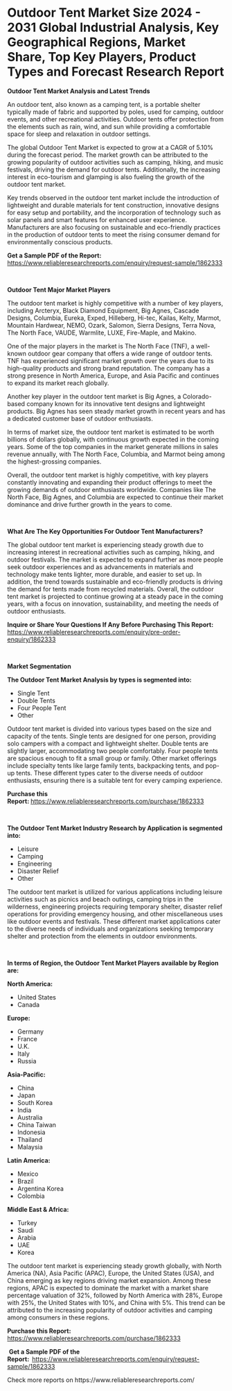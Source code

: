 <p><h1>Outdoor Tent Market Size 2024 - 2031 Global Industrial Analysis, Key Geographical Regions, Market Share, Top Key Players, Product Types and Forecast Research Report</h1></p><p><strong>Outdoor Tent Market Analysis and Latest Trends</strong></p>
<p><p>An outdoor tent, also known as a camping tent, is a portable shelter typically made of fabric and supported by poles, used for camping, outdoor events, and other recreational activities. Outdoor tents offer protection from the elements such as rain, wind, and sun while providing a comfortable space for sleep and relaxation in outdoor settings.</p><p>The global Outdoor Tent Market is expected to grow at a CAGR of 5.10% during the forecast period. The market growth can be attributed to the growing popularity of outdoor activities such as camping, hiking, and music festivals, driving the demand for outdoor tents. Additionally, the increasing interest in eco-tourism and glamping is also fueling the growth of the outdoor tent market.</p><p>Key trends observed in the outdoor tent market include the introduction of lightweight and durable materials for tent construction, innovative designs for easy setup and portability, and the incorporation of technology such as solar panels and smart features for enhanced user experience. Manufacturers are also focusing on sustainable and eco-friendly practices in the production of outdoor tents to meet the rising consumer demand for environmentally conscious products.</p></p>
<p><strong>Get a Sample PDF of the Report:&nbsp;</strong> <a href="https://www.reliableresearchreports.com/enquiry/request-sample/1862333">https://www.reliableresearchreports.com/enquiry/request-sample/1862333</a></p>
<p>&nbsp;</p>
<p><strong>Outdoor Tent Major Market Players</strong></p>
<p><p>The outdoor tent market is highly competitive with a number of key players, including Arcteryx, Black Diamond Equipment, Big Agnes, Cascade Designs, Columbia, Eureka, Exped, Hilleberg, Hi-tec, Kailas, Kelty, Marmot, Mountain Hardwear, NEMO, Ozark, Salomon, Sierra Designs, Terra Nova, The North Face, VAUDE, Warmlite, LUXE, Fire-Maple, and Makino.</p><p>One of the major players in the market is The North Face (TNF), a well-known outdoor gear company that offers a wide range of outdoor tents. TNF has experienced significant market growth over the years due to its high-quality products and strong brand reputation. The company has a strong presence in North America, Europe, and Asia Pacific and continues to expand its market reach globally.</p><p>Another key player in the outdoor tent market is Big Agnes, a Colorado-based company known for its innovative tent designs and lightweight products. Big Agnes has seen steady market growth in recent years and has a dedicated customer base of outdoor enthusiasts.</p><p>In terms of market size, the outdoor tent market is estimated to be worth billions of dollars globally, with continuous growth expected in the coming years. Some of the top companies in the market generate millions in sales revenue annually, with The North Face, Columbia, and Marmot being among the highest-grossing companies.</p><p>Overall, the outdoor tent market is highly competitive, with key players constantly innovating and expanding their product offerings to meet the growing demands of outdoor enthusiasts worldwide. Companies like The North Face, Big Agnes, and Columbia are expected to continue their market dominance and drive further growth in the years to come.</p></p>
<p>&nbsp;</p>
<p><strong>What Are The Key Opportunities For Outdoor Tent Manufacturers?</strong></p>
<p><p>The global outdoor tent market is experiencing steady growth due to increasing interest in recreational activities such as camping, hiking, and outdoor festivals. The market is expected to expand further as more people seek outdoor experiences and as advancements in materials and technology make tents lighter, more durable, and easier to set up. In addition, the trend towards sustainable and eco-friendly products is driving the demand for tents made from recycled materials. Overall, the outdoor tent market is projected to continue growing at a steady pace in the coming years, with a focus on innovation, sustainability, and meeting the needs of outdoor enthusiasts.</p></p>
<p><strong>Inquire or Share Your Questions If Any Before Purchasing This Report:</strong> <a href="https://www.reliableresearchreports.com/enquiry/pre-order-enquiry/1862333">https://www.reliableresearchreports.com/enquiry/pre-order-enquiry/1862333</a></p>
<p>&nbsp;</p>
<p><strong>Market Segmentation</strong></p>
<p><strong>The Outdoor Tent Market Analysis by types is segmented into:</strong></p>
<p><ul><li>Single Tent</li><li>Double Tents</li><li>Four People Tent</li><li>Other</li></ul></p>
<p><p>Outdoor tent market is divided into various types based on the size and capacity of the tents. Single tents are designed for one person, providing solo campers with a compact and lightweight shelter. Double tents are slightly larger, accommodating two people comfortably. Four people tents are spacious enough to fit a small group or family. Other market offerings include specialty tents like large family tents, backpacking tents, and pop-up tents. These different types cater to the diverse needs of outdoor enthusiasts, ensuring there is a suitable tent for every camping experience.</p></p>
<p><strong>Purchase this Report:&nbsp;</strong><a href="https://www.reliableresearchreports.com/purchase/1862333">https://www.reliableresearchreports.com/purchase/1862333</a></p>
<p>&nbsp;</p>
<p><strong>The Outdoor Tent Market Industry Research by Application is segmented into:</strong></p>
<p><ul><li>Leisure</li><li>Camping</li><li>Engineering</li><li>Disaster Relief</li><li>Other</li></ul></p>
<p><p>The outdoor tent market is utilized for various applications including leisure activities such as picnics and beach outings, camping trips in the wilderness, engineering projects requiring temporary shelter, disaster relief operations for providing emergency housing, and other miscellaneous uses like outdoor events and festivals. These different market applications cater to the diverse needs of individuals and organizations seeking temporary shelter and protection from the elements in outdoor environments.</p></p>
<p>&nbsp;</p>
<p><strong>In terms of Region, the Outdoor Tent Market Players available by Region are:</strong></p>
<p>
    <p> <strong> North America: </strong>
        <ul>
            <li>United States</li>
            <li>Canada</li>
        </ul>
        </p> 
    <p> <strong> Europe: </strong>
        <ul>
            <li>Germany</li>
            <li>France</li>
            <li>U.K.</li>
            <li>Italy</li>
            <li>Russia</li>
        </ul>
        </p> 
    <p> <strong> Asia-Pacific: </strong>
        <ul>
            <li>China</li>
            <li>Japan</li>
            <li>South Korea</li>
            <li>India</li>
            <li>Australia</li>
            <li>China Taiwan</li>
            <li>Indonesia</li>
            <li>Thailand</li>
            <li>Malaysia</li>
        </ul>
        </p> 
    <p> <strong> Latin America: </strong>
        <ul>
            <li>Mexico</li>
            <li>Brazil</li>
            <li>Argentina Korea</li>
            <li>Colombia</li>
        </ul>
        </p> 
    <p> <strong> Middle East & Africa: </strong>
        <ul>
            <li>Turkey</li>
            <li>Saudi</li>
            <li>Arabia</li>
            <li>UAE</li>
            <li>Korea</li>
        </ul>
    </p>
    </p>
<p><p>The outdoor tent market is experiencing steady growth globally, with North America (NA), Asia Pacific (APAC), Europe, the United States (USA), and China emerging as key regions driving market expansion. Among these regions, APAC is expected to dominate the market with a market share percentage valuation of 32%, followed by North America with 28%, Europe with 25%, the United States with 10%, and China with 5%. This trend can be attributed to the increasing popularity of outdoor activities and camping among consumers in these regions.</p></p>
<p><strong>Purchase this Report: </strong><a href="https://www.reliableresearchreports.com/purchase/1862333">https://www.reliableresearchreports.com/purchase/1862333</a></p>
<p>&nbsp;<strong>Get a Sample PDF of the Report:&nbsp;&nbsp;</strong><a href="https://www.reliableresearchreports.com/enquiry/request-sample/1862333">https://www.reliableresearchreports.com/enquiry/request-sample/1862333</a></p>
<p><strong></strong></p>
<p>Check more reports on https://www.reliableresearchreports.com/</p>